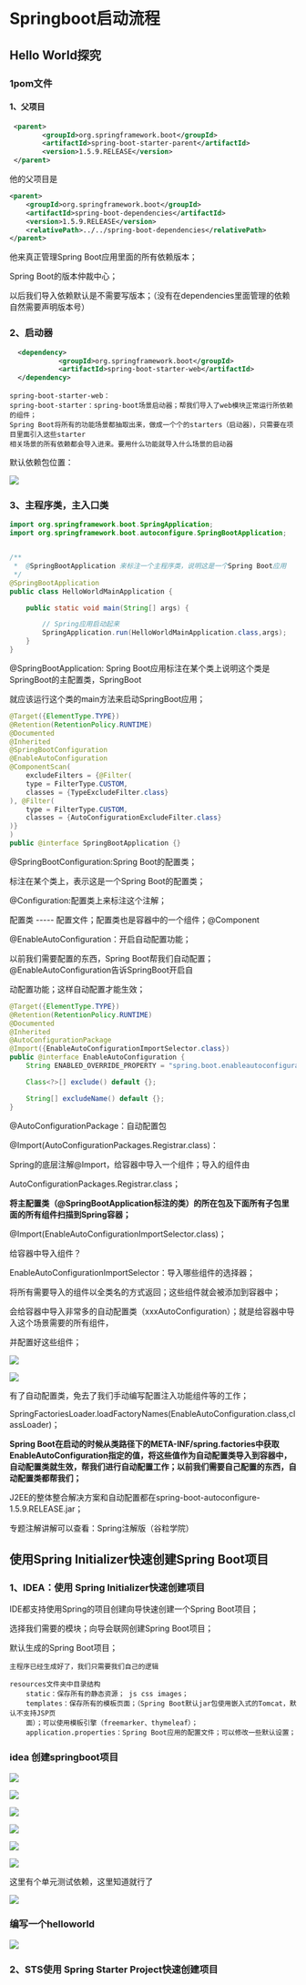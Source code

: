 # Springboot启动流程


## Hello World探究

### 1pom文件

#### 1、父项目

```xml
 <parent>
        <groupId>org.springframework.boot</groupId>
        <artifactId>spring-boot-starter-parent</artifactId>
        <version>1.5.9.RELEASE</version>
 </parent>
```

他的父项目是

```xml
<parent>
    <groupId>org.springframework.boot</groupId>
    <artifactId>spring‐boot‐dependencies</artifactId>
    <version>1.5.9.RELEASE</version>
    <relativePath>../../spring‐boot‐dependencies</relativePath>
</parent>
```

他来真正管理Spring Boot应用里面的所有依赖版本；

Spring Boot的版本仲裁中心；

以后我们导入依赖默认是不需要写版本；（没有在dependencies里面管理的依赖自然需要声明版本号）


### 2、启动器


```xml
  <dependency>
            <groupId>org.springframework.boot</groupId>
            <artifactId>spring-boot-starter-web</artifactId>
  </dependency>
```

```
spring-boot-starter-web：
spring-boot-starter：spring-boot场景启动器；帮我们导入了web模块正常运行所依赖的组件；
Spring Boot将所有的功能场景都抽取出来，做成一个个的starters（启动器），只需要在项目里面引入这些starter
相关场景的所有依赖都会导入进来。要用什么功能就导入什么场景的启动器
```


默认依赖包位置：


![](assets/009/06/01/02-1649575873759.png)

### 3、主程序类，主入口类

```java
import org.springframework.boot.SpringApplication;
import org.springframework.boot.autoconfigure.SpringBootApplication;


/**
 *  @SpringBootApplication 来标注一个主程序类，说明这是一个Spring Boot应用
 */
@SpringBootApplication
public class HelloWorldMainApplication {

    public static void main(String[] args) {

        // Spring应用启动起来
        SpringApplication.run(HelloWorldMainApplication.class,args);
    }
}

```

@SpringBootApplication: Spring Boot应用标注在某个类上说明这个类是SpringBoot的主配置类，SpringBoot

就应该运行这个类的main方法来启动SpringBoot应用；


```java
@Target({ElementType.TYPE})
@Retention(RetentionPolicy.RUNTIME)
@Documented
@Inherited
@SpringBootConfiguration
@EnableAutoConfiguration
@ComponentScan(
    excludeFilters = {@Filter(
    type = FilterType.CUSTOM,
    classes = {TypeExcludeFilter.class}
), @Filter(
    type = FilterType.CUSTOM,
    classes = {AutoConfigurationExcludeFilter.class}
)}
)
public @interface SpringBootApplication {}
```

@SpringBootConfiguration:Spring Boot的配置类；

标注在某个类上，表示这是一个Spring Boot的配置类；

@Configuration:配置类上来标注这个注解；

配置类 ----- 配置文件；配置类也是容器中的一个组件；@Component

@EnableAutoConfiguration：开启自动配置功能；

以前我们需要配置的东西，Spring Boot帮我们自动配置；@EnableAutoConfiguration告诉SpringBoot开启自

动配置功能；这样自动配置才能生效；

```java
@Target({ElementType.TYPE})
@Retention(RetentionPolicy.RUNTIME)
@Documented
@Inherited
@AutoConfigurationPackage
@Import({EnableAutoConfigurationImportSelector.class})
public @interface EnableAutoConfiguration {
    String ENABLED_OVERRIDE_PROPERTY = "spring.boot.enableautoconfiguration";

    Class<?>[] exclude() default {};

    String[] excludeName() default {};
}
```

@AutoConfigurationPackage：自动配置包

@Import(AutoConfigurationPackages.Registrar.class)：

Spring的底层注解@Import，给容器中导入一个组件；导入的组件由

AutoConfigurationPackages.Registrar.class；

**将主配置类（@SpringBootApplication标注的类）的所在包及下面所有子包里面的所有组件扫描到Spring容器；**

@Import(EnableAutoConfigurationImportSelector.class)；

给容器中导入组件？

EnableAutoConfigurationImportSelector：导入哪些组件的选择器；

将所有需要导入的组件以全类名的方式返回；这些组件就会被添加到容器中；

会给容器中导入非常多的自动配置类（xxxAutoConfiguration）；就是给容器中导入这个场景需要的所有组件，

并配置好这些组件；


![](assets/009/06/01/02-1649576879605.png)


![](assets/009/06/01/02-1649577287646.png)

有了自动配置类，免去了我们手动编写配置注入功能组件等的工作；

SpringFactoriesLoader.loadFactoryNames(EnableAutoConfiguration.class,classLoader)；

**Spring Boot在启动的时候从类路径下的META-INF/spring.factories中获取EnableAutoConfiguration指定的值，将这些值作为自动配置类导入到容器中，自动配置类就生效，帮我们进行自动配置工作；以前我们需要自己配置的东西，自动配置类都帮我们；**

J2EE的整体整合解决方案和自动配置都在spring-boot-autoconfigure-1.5.9.RELEASE.jar；

专题注解讲解可以查看：Spring注解版（谷粒学院）


## 使用Spring Initializer快速创建Spring Boot项目


### 1、IDEA：使用 Spring Initializer快速创建项目

IDE都支持使用Spring的项目创建向导快速创建一个Spring Boot项目；

选择我们需要的模块；向导会联网创建Spring Boot项目；

默认生成的Spring Boot项目；

    主程序已经生成好了，我们只需要我们自己的逻辑

    resources文件夹中目录结构
        static：保存所有的静态资源； js css images；
        templates：保存所有的模板页面；（Spring Boot默认jar包使用嵌入式的Tomcat，默认不支持JSP页
        面）；可以使用模板引擎（freemarker、thymeleaf）；
        application.properties：Spring Boot应用的配置文件；可以修改一些默认设置；



### idea 创建springboot项目

![](assets/009/06/01/02-1649578270594.png)

![](assets/009/06/01/02-1649578301148.png)


![](assets/009/06/01/02-1649578350074.png)


![](assets/009/06/01/02-1649578431564.png)

![](assets/009/06/01/02-1649578446386.png) 


![](assets/009/06/01/02-1649578500010.png)

这里有个单元测试依赖，这里知道就行了

![](assets/009/06/01/02-1649578557065.png)

### 编写一个helloworld

![](assets/009/06/01/02-1649578757010.png)

### 2、STS使用 Spring Starter Project快速创建项目